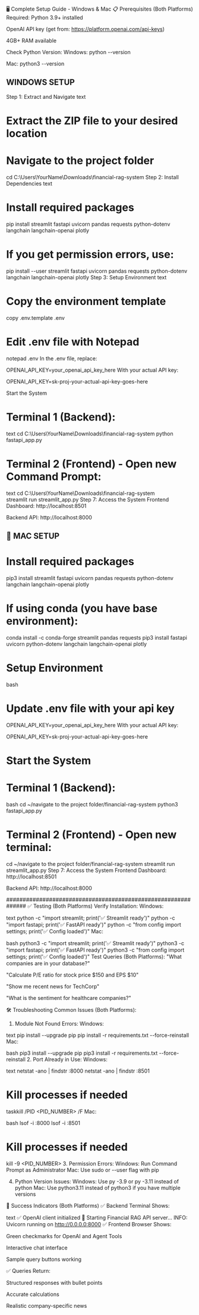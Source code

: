 🖥️ Complete Setup Guide - Windows & Mac
📋 Prerequisites (Both Platforms)
Required:
Python 3.9+ installed

OpenAI API key (get from: https://platform.openai.com/api-keys)

4GB+ RAM available

Check Python Version:
Windows:
python --version

Mac:
python3 --version

## WINDOWS SETUP
Step 1: Extract and Navigate
text
# Extract the ZIP file to your desired location
# Navigate to the project folder
cd C:\Users\YourName\Downloads\financial-rag-system
Step 2: Install Dependencies
text
# Install required packages
pip install streamlit fastapi uvicorn pandas requests python-dotenv langchain langchain-openai plotly

# If you get permission errors, use:
pip install --user streamlit fastapi uvicorn pandas requests python-dotenv langchain langchain-openai plotly
Step 3: Setup Environment
text
# Copy the environment template
copy .env.template .env

# Edit .env file with Notepad
notepad .env
In the .env file, replace:

OPENAI_API_KEY=your_openai_api_key_here
With your actual API key:

OPENAI_API_KEY=sk-proj-your-actual-api-key-goes-here

Start the System

# Terminal 1 (Backend):

text
cd C:\Users\YourName\Downloads\financial-rag-system
python fastapi_app.py

# Terminal 2 (Frontend) - Open new Command Prompt:

text
cd C:\Users\YourName\Downloads\financial-rag-system  
streamlit run streamlit_app.py
Step 7: Access the System
Frontend Dashboard: http://localhost:8501

Backend API: http://localhost:8000

## 🍎 MAC SETUP

# Install required packages
pip3 install streamlit fastapi uvicorn pandas requests python-dotenv langchain langchain-openai plotly

# If using conda (you have base environment):
conda install -c conda-forge streamlit pandas requests
pip3 install fastapi uvicorn python-dotenv langchain langchain-openai plotly
# Setup Environment
bash

# Update .env file with your api key
OPENAI_API_KEY=your_openai_api_key_here
With your actual API key:

OPENAI_API_KEY=sk-proj-your-actual-api-key-goes-here

# Start the System
# Terminal 1 (Backend):

bash
cd ~/navigate to the project folder/financial-rag-system
python3 fastapi_app.py

# Terminal 2 (Frontend) - Open new terminal:

cd ~/navigate to the project folder/financial-rag-system
streamlit run streamlit_app.py
Step 7: Access the System
Frontend Dashboard: http://localhost:8501

Backend API: http://localhost:8000

##############################################################
✅ Testing (Both Platforms)
Verify Installation:
Windows:

text
python -c "import streamlit; print('✅ Streamlit ready')"
python -c "import fastapi; print('✅ FastAPI ready')" 
python -c "from config import settings; print('✅ Config loaded')"
Mac:

bash
python3 -c "import streamlit; print('✅ Streamlit ready')"
python3 -c "import fastapi; print('✅ FastAPI ready')"
python3 -c "from config import settings; print('✅ Config loaded')"
Test Queries (Both Platforms):
"What companies are in your database?"

"Calculate P/E ratio for stock price $150 and EPS $10"

"Show me recent news for TechCorp"

"What is the sentiment for healthcare companies?"

🛠️ Troubleshooting
Common Issues (Both Platforms):
1. Module Not Found Errors:
Windows:

text
pip install --upgrade pip
pip install -r requirements.txt --force-reinstall
Mac:

bash
pip3 install --upgrade pip
pip3 install -r requirements.txt --force-reinstall
2. Port Already in Use:
Windows:

text
netstat -ano | findstr :8000
netstat -ano | findstr :8501
# Kill processes if needed
taskkill /PID <PID_NUMBER> /F
Mac:

bash
lsof -i :8000
lsof -i :8501
# Kill processes if needed
kill -9 <PID_NUMBER>
3. Permission Errors:
Windows: Run Command Prompt as Administrator
Mac: Use sudo or --user flag with pip

4. Python Version Issues:
Windows: Use py -3.9 or py -3.11 instead of python
Mac: Use python3.11 instead of python3 if you have multiple versions

🎯 Success Indicators (Both Platforms)
✅ Backend Terminal Shows:

text
✅ OpenAI client initialized
🚀 Starting Financial RAG API server...
INFO: Uvicorn running on http://0.0.0.0:8000
✅ Frontend Browser Shows:

Green checkmarks for OpenAI and Agent Tools

Interactive chat interface

Sample query buttons working

✅ Queries Return:

Structured responses with bullet points

Accurate calculations

Realistic company-specific news

